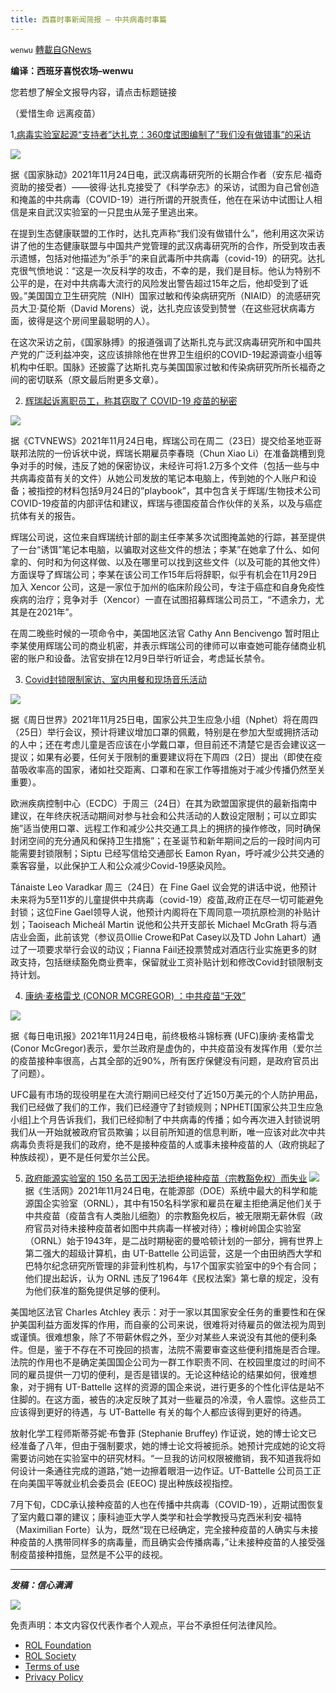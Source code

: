 ```yaml
---
title: 西喜时事新闻简报 — 中共病毒时事篇
---
```

`wenwu` [轉載自GNews](https://gnews.org/zh-hans/1697155/)

**编译：西班牙喜悦农场–wenwu**

您若想了解全文报导内容，请点击标题链接

（爱惜生命 远离疫苗）

1[.病毒实验室起源“支持者”达扎克：360度试图编制了”我们没有做错事”的采访](https://thenationalpulse.com/news/insect-escapes-cage-during-daszak-interview/)

![](https://assets.gnews.org/wp-content/uploads/2021/11/tempsnip67.png)

据《国家脉动》2021年11月24日电，武汉病毒研究所的长期合作者（安东尼·福奇资助的接受者）——彼得·达扎克接受了《科学杂志》的采访，试图为自己曾创造和掩盖的中共病毒（COVID-19）进行所谓的开脱责任，他在在采访中试图让人相信是来自武汉实验室的一只昆虫从笼子里逃出来。

在提到生态健康联盟的工作时，达扎克声称“我们没有做错什么”，他利用这次采访讲了他的生态健康联盟与中国共产党管理的武汉病毒研究所的合作，所受到攻击表示遗憾，包括对他描述为”杀手”的来自武毒所中共病毒（covid-19）的研究。达扎克很气愤地说：“这是一次反科学的攻击，不幸的是，我们是目标。他认为特别不公平的是，在对中共病毒大流行的风险发出警告超过15年之后，他却受到了诋毁。”美国国立卫生研究院（NIH）国家过敏和传染病研究所（NIAID）的流感研究员大卫·莫伦斯（David Morens）说，达扎克应该受到赞誉（在这些冠状病毒方面，彼得是这个房间里最聪明的人）。

在这次采访之前，《国家脉搏》的报道强调了达斯扎克与武汉病毒研究所和中国共产党的广泛利益冲突，这应该排除他在世界卫生组织的COVID-19起源调查小组等机构中任职。国脉》还披露了达斯扎克与美国国家过敏和传染病研究所所长福奇之间的密切联系（原文最后附更多文章）。

2. [辉瑞起诉离职员工，称其窃取了 COVID-19 疫苗的秘密](https://www.ctvnews.ca/health/coronavirus/pfizer-sues-departing-employee-it-says-stole-covid-19-vaccine-secrets-1.5680347)

![](https://assets.gnews.org/wp-content/uploads/2021/11/tempsnip68.png)

据《CTVNEWS》2021年11月24日电，辉瑞公司在周二（23日）提交给圣地亚哥联邦法院的一份诉状中说，辉瑞长期雇员李春晓（Chun Xiao Li）在准备跳槽到竞争对手的时候，违反了她的保密协议，未经许可将1.2万多个文件（包括一些与中共病毒疫苗有关的文件）从她公司发放的笔记本电脑上，传到她的个人账户和设备；被指控的材料包括9月24日的”playbook”，其中包含关于辉瑞/生物技术公司COVID-19疫苗的内部评估和建议，辉瑞与德国疫苗合作伙伴的关系，以及与癌症抗体有关的报告。

辉瑞公司说，这位来自辉瑞统计部的副主任李某多次试图掩盖她的行踪，甚至提供了一台“诱饵”笔记本电脑，以骗取对这些文件的想法；李某”在她拿了什么、如何拿的、何时和为何这样做、以及在哪里可以找到这些文件（以及可能的其他文件）方面误导了辉瑞公司；李某在该公司工作15年后将辞职，似乎有机会在11月29日加入 Xencor 公司，这是一家位于加州的临床阶段公司，专注于癌症和自身免疫性疾病的治疗；竞争对手（Xencor）一直在试图招募辉瑞公司员工，“不遗余力，尤其是在2021年”。

在周二晚些时候的一项命令中，美国地区法官 Cathy Ann Bencivengo 暂时阻止李某使用辉瑞公司的商业机密，并表示辉瑞公司的律师可以审查她可能存储商业机密的账户和设备。法官安排在12月9日举行听证会，考虑延长禁令。

3. [Covid封锁限制家访、室内用餐和现场音乐活动](https://www.sundayworld.com/news/irish-news/covid-restrictions-on-home-visits-indoor-dining-and-live-music-events-are-possible-41087438.html)

![](https://assets.gnews.org/wp-content/uploads/2021/11/tempsnip69.png)

据《周日世界》2021年11月25日电，国家公共卫生应急小组（Nphet）将在周四（25日）举行会议，预计将建议增加口罩的佩戴，特别是在参加大型或拥挤活动的人中；还在考虑儿童是否应该在小学戴口罩，但目前还不清楚它是否会建议这一提议；如果有必要，任何关于限制的重要建议将在下周四（2日）提出（即使在疫苗吸收率高的国家，诸如社交距离、口罩和在家工作等措施对于减少传播仍然至关重要）。

欧洲疾病控制中心（ECDC）于周三（24日）在其为欧盟国家提供的最新指南中建议，在年终庆祝活动期间对参与社会和公共活动的人数设定限制；可以立即实施”适当使用口罩、远程工作和减少公共交通工具上的拥挤的操作修改，同时确保封闭空间的充分通风和保持卫生措施”；在圣诞节和新年期间之后的一段时间内可能需要封锁限制；Siptu 已经写信给交通部长 Eamon Ryan，呼吁减少公共交通的乘客容量，以此保护工人和公众减少Covid-19感染风险。

Tánaiste Leo Varadkar 周三（24日）在 Fine Gael 议会党的讲话中说，他预计未来将为5至11岁的儿童提供中共病毒（covid-19）疫苗,政府正在尽一切可能避免封锁；这位Fine Gael领导人说，他预计内阁将在下周同意一项抗原检测的补贴计划；Taoiseach Micheál Martin 说他和公共开支部长 Michael McGrath 将与酒店业会面，此前该党（参议员Ollie Crowe和Pat Casey以及TD John Lahart）通过了一项要求举行会议的动议；Fianna Fáil还投票赞成对酒店行业实施更多的财政支持，包括继续豁免商业费率，保留就业工资补贴计划和修改Covid封锁限制支持计划。

4. [康纳·麦格雷戈 (CONOR MCGREGOR) ：中共疫苗“无效”](https://dailytelegraph.co.nz/covid-19/more-cases-than-ever-covid-vaccines-have-not-worked-claims-conor-mcgregor/)

![](https://assets.gnews.org/wp-content/uploads/2021/11/tempsnip71.png)

据《每日电讯报》2021年11月24日电，前终极格斗锦标赛 (UFC)康纳·麦格雷戈(Conor McGregor)表示，爱尔兰政府是虚伪的，中共疫苗没有发挥作用（爱尔兰的疫苗接种率很高，占其全部的近90%，所有医疗保健没有问题，是政府官员出了问题）。

UFC最有市场的现役明星在大流行期间已经交付了近150万美元的个人防护用品，我们已经做了我们的工作，我们已经遵守了封锁规则；NPHET[国家公共卫生应急小组]上个月告诉我们，我们已经抑制了中共病毒的传播；如今再次进入封锁说明我们从一开始就被政府官员欺骗；以目前所知道的信息判断，唯一应该对此次中共病毒负责将是我们的政府，绝不是接种疫苗的人或事未接种疫苗的人（政府挑起了种族歧视），更不是任何爱尔兰公民。

5. [政府能源实验室的 150 名员工因无法拒绝接种疫苗（宗教豁免权）而失业](https://www.lifesitenews.com/news/150-employees-out-of-work-after-govt-energy-lab-refuses-to-recognize-religious-objections-to-covid-shots/)
![](https://assets.gnews.org/wp-content/uploads/2021/11/tempsnip70.png)
据《生活网》2021年11月24日电，在能源部（DOE）系统中最大的科学和能源国企实验室（ORNL），其中有150名科学家和雇员在雇主拒绝满足他们关于中共疫苗（疫苗含有人类胎儿细胞）的宗教豁免权后，被无限期无薪休假（政府官员对待未接种疫苗者如图中共病毒一样被对待）；橡树岭国企实验室（ORNL）始于1943年，是二战时期秘密的曼哈顿计划的一部分，拥有世界上第二强大的超级计算机，由 UT-Battelle 公司运营，这是一个由田纳西大学和巴特尔纪念研究所管理的非营利性机构，与17个国家实验室中的9个有合同；他们提出起诉，认为 ORNL 违反了1964年《民权法案》第七章的规定，没有为他们获准的豁免提供足够的便利。

美国地区法官 Charles Atchley 表示：对于一家以其国家安全任务的重要性和在保护美国利益方面发挥的作用，而自豪的公司来说，很难将对待雇员的做法视为周到或谨慎。很难想象，除了不带薪休假之外，至少对某些人来说没有其他的便利条件。但是，鉴于不存在不可挽回的损害，法院不需要审查这些便利措施是否合理。法院的作用也不是确定美国国企公司为一群工作职责不同、在校园里度过的时间不同的雇员提供一刀切的便利，是否是错误的。无论这种结论的结果如何，很难想象，对于拥有 UT-Battelle 这样的资源的国企来说，进行更多的个性化评估是站不住脚的。在这方面，被告的决定反映了其对一些雇员的冷漠，令人震惊。这些员工应该得到更好的待遇，与 UT-Battelle 有关的每个人都应该得到更好的待遇。

放射化学工程师斯蒂芬妮·布鲁菲 (Stephanie Bruffey) 作证说，她的博士论文已经准备了八年，但由于强制要求，她的博士论文将被扼杀。她预计完成她的论文将需要访问她在实验室中的研究材料。“一旦我的访问权限被撤销，我不知道我将如何设计一条通往完成的道路，”她一边擦着眼泪一边作证。UT-Battelle 公司员工正在向美国平等就业机会委员会 (EEOC) 提出种族歧视指控。

7月下旬，CDC承认接种疫苗的人也在传播中共病毒（COVID-19），近期试图恢复了室内戴口罩的建议；康科迪亚大学人类学和社会学教授马克西米利安·福特（Maximilian Forte）认为，既然“现在已经确定，完全接种疫苗的人确实与未接种疫苗的人携带同样多的病毒量，而且确实会传播病毒，”让未接种疫苗的人接受强制疫苗接种措施，显然是不公平的歧视。

* * *

***发稿：信心满满***

![](https://assets.gnews.org/wp-content/uploads/2021/11/tempsnip132.png)



 

免责声明：本文内容仅代表作者个人观点，平台不承担任何法律风险。

- [ROL Foundation](https://rolfoundation.org/)
- [ROL Society](https://rolsociety.org/)
- [Terms of use](https://gnews.org/terms-of-use-3/)
- [Privacy Policy](https://gnews.org/privacy-policy/)
